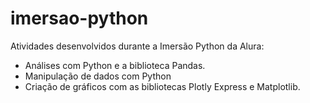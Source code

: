 # imersao-python

Atividades desenvolvidos durante a Imersão Python da Alura:
* Análises com Python e a biblioteca Pandas.
* Manipulação de dados com Python
* Criação de gráficos com as bibliotecas Plotly Express e Matplotlib.
